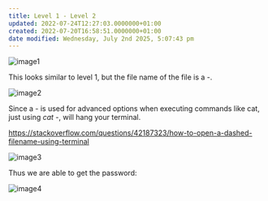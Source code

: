 ```yaml
---
title: Level 1 - Level 2
updated: 2022-07-24T12:27:03.0000000+01:00
created: 2022-07-20T16:58:51.0000000+01:00
date modified: Wednesday, July 2nd 2025, 5:07:43 pm
---
```


![image1](../../../_resources/image1-212.png)

This looks similar to level 1, but the file name of the file is a -.

![image2](../../../_resources/image2-178.png)

Since a - is used for advanced options when executing commands like cat, just using *cat -*, will hang your terminal.

<https://stackoverflow.com/questions/42187323/how-to-open-a-dashed-filename-using-terminal>  

![image3](../../../_resources/image3-141.png)

Thus we are able to get the password:

![image4](../../../_resources/image4-114.png)

